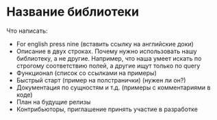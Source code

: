 Название библиотеки 
=========================

Что написать:
* For english press nine (вставить ссылку на английские доки)
* Описание в двух строках. Почему нужно использовать нашу библиотеку, а не другие. Например, что наша умеет искать по строгому
соответствию полей, а другие ищут только по query
* Функционал (список со ссылками на примеры)
* Быстрый старт (пример на полстранички) (нужен ли он?)
* Документация по сущностям и т.д. (примеры с комментариями в коде)
* План на будущие релизы
* Контрибьюторы, приглашение принять участие в разработке